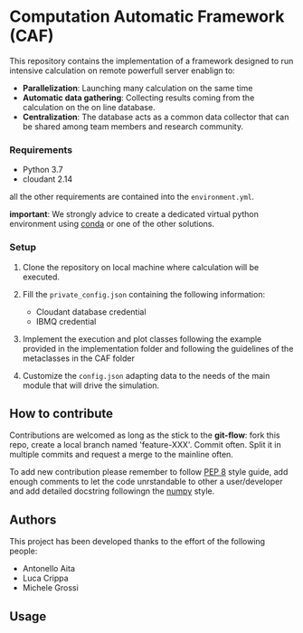 # Computation Automatic Framework (CAF) 

This repository contains the implementation of a framework designed to run 
intensive calculation on remote powerfull server enablign to:

* **Parallelization**: Launching many calculation on the same time 
* **Automatic data gathering**: Collecting results coming from the
  calculation on the on line database.
* **Centralization**:  The database acts as a common data collector that can
be shared among team members and research community.


### Requirements

- Python 3.7
- cloudant 2.14

all the other requirements are contained into the `environment.yml`. 

**important**: 
We strongly advice to create a dedicated virtual python environment using 
[conda](https://docs.conda.io/projects/conda/en/latest/index.html) or 
one of the other solutions.

### Setup
1. Clone the repository on local machine where calculation will be executed.

1. Fill the `private_config.json` containing the following information:
    - Cloudant database credential
    - IBMQ credential
1. Implement the execution and plot classes following the example provided in the implementation folder and following
   the guidelines of the metaclasses in the CAF folder
1. Customize the `config.json` adapting data to the needs of the main module that
    will drive the simulation.

## How to contribute

Contributions are welcomed as long as the stick to the **git-flow**: fork 
this repo, create a local branch named 'feature-XXX'. Commit often. Split 
it in multiple commits and request a merge to the mainline often. 

To add new contribution please remember to follow 
[PEP 8](https://www.python.org/dev/peps/pep-0008/)
style guide, add enough comments to let the code unrstandable to other a
user/developer and add detailed docstring followingn the [numpy](https://numpydoc.readthedocs.io/en/latest/format.html)
style.

## Authors

This project has been developed thanks to the effort of the following people:

- Antonello Aita 
- Luca Crippa
- Michele Grossi


## Usage

 
 